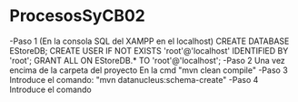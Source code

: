 # ProcesosSyCB02
-Paso 1 (En la consola SQL del XAMPP en el localhost)
CREATE DATABASE EStoreDB;
CREATE USER IF NOT EXISTS 'root'@'localhost' IDENTIFIED BY 'root';
GRANT ALL ON EStoreDB.* TO 'root'@'localhost';
-Paso 2
Una vez encima de la carpeta del proyecto
En la cmd "mvn clean compile"
-Paso 3
Introduce el comando:
"mvn datanucleus:schema-create"
-Paso 4
Introduce el comando
